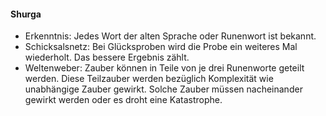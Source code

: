 #### Shurga


* Erkenntnis: Jedes Wort der alten Sprache oder Runenwort ist bekannt.
* Schicksalsnetz: Bei Glücksproben wird die Probe ein weiteres Mal wiederholt. Das bessere Ergebnis zählt.
* Weltenweber: Zauber können in Teile von je drei Runenworte geteilt werden. Diese Teilzauber werden bezüglich
Komplexität wie unabhängige Zauber gewirkt. Solche Zauber müssen nacheinander gewirkt werden oder es droht eine
Katastrophe.
